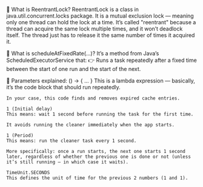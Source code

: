 🔐 What is ReentrantLock?
ReentrantLock is a class in java.util.concurrent.locks package.
It is a mutual exclusion lock — meaning only one thread can hold the lock at a time.
It’s called "reentrant" because a thread can acquire the same lock multiple times, and it won’t deadlock itself. The thread just has to release it the same number of times it acquired it.


🔧 What is scheduleAtFixedRate(...)?
    It’s a method from Java’s ScheduledExecutorService that:
    👉 Runs a task repeatedly after a fixed time between the start of one run and the start of the next.

📌 Parameters explained:
() -> { ... }
    This is a lambda expression — basically, it’s the code block that should run repeatedly.
    
    In your case, this code finds and removes expired cache entries.
    
    1 (Initial delay)
    This means: wait 1 second before running the task for the first time.
    
    It avoids running the cleaner immediately when the app starts.
    
    1 (Period)
    This means: run the cleaner task every 1 second.
    
    More specifically: once a run starts, the next one starts 1 second later, regardless of whether the previous one is done or not (unless it’s still running — in which case it waits).
    
    TimeUnit.SECONDS
    This defines the unit of time for the previous 2 numbers (1 and 1).




